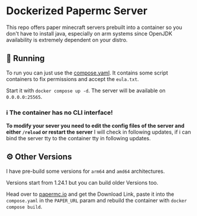 # Dockerized Papermc Server
This repo offers paper minecraft servers prebuilt into a container so you don't have to install java, especially on arm systems since OpenJDK availability is extremely dependent on your distro.

## 🚀 Running
To run you can just use the [compose.yaml](/compose.yaml). It contains some script containers to fix permissions and accept the `eula.txt`.

Start it with `docker compose up -d`. The server will be available on `0.0.0.0:25565`.

### ℹ️ The container has no CLI interface!
**To modify your sever you need to edit the config files of the server and either `/reload` or restart the server**
I will check in following updates, if i can bind the server tty to the container tty in following updates.

## ⚙️ Other Versions
I have pre-build some versions for `arm64` and `amd64` architectures.

Versions start from 1.24.1 but you can build older Versions too.

Head over to [papermc.io](https://papermc.io/downloads/all) and get the Download Link, paste it into the `compose.yaml` in the `PAPER_URL` param and rebuild the container with `docker compose build`.
